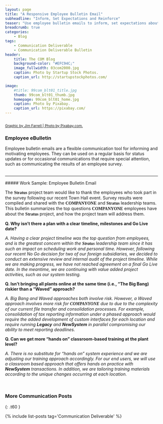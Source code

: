 ```yaml
---
layout: page
title: "A Responsive Employee Bulletin Email"
subheadline: "Inform, Set Expectations and Reinforce"
teaser: "Use employee bulletin emails to inform, set expectations about involvement and reinforce key messages."
breadcrumb: true
categories:
    - Blog
tags:
    - Communication Deliverable
    - Communication Deliverable Bulletin
header:
    title: The COM Blog
    background-color: "#EFC94C;"
    image_fullwidth: 03com2000.jpg
    caption: Photo by Startup Stock Photos.
    caption_url: http://startupstockphotos.com/

image:
    #title: 99com_blt01_title.jpg
    thumb: 99com_blt01_thumb.jpg
    homepage: 99com_blt01_home.jpg
    caption: Photo by Pixabay.
    caption_url: https://pixabay.com/
---
```


<div class="row" >
  <div class="medium-12 columns t30">
    <strong class="show-for-small-only"><img src="{{ site.urlimg }}99com_blt01_widget.jpg" alt=""></strong>
    <strong class="show-for-medium-up"><img src="{{ site.urlimg }}99com_blt01_title.jpg" alt=""></strong>
  </div>
</div>
<p><a href="https://pixabay.com/"><small>Graphic by Jim Farrell | Photo by Pixabay.com.</small></a></p>

### Employee eBulletin
Employee bulletin emails are a flexible communication tool for informing and motivating employees. They can be used on a regular basis for status updates or for occasional communications that require special attention, such as communicating the results of an employee survey.   
<br>
<hr>
##### Work Sample: Employee Bulletin Email
<br>
<div class="row" >
  <div class="medium-12 columns t30">
    <strong class="show-for-small-only"><img src="{{ site.urlimg }}99com_blt01_email_sm.jpg" alt=""></strong>
    <strong class="show-for-medium-up"><img src="{{ site.urlimg }}99com_blt01_email_lg.jpg" alt=""></strong>
  </div>
</div>
<p></p>
<p>The <span style="font-family: Times; font-weight: bold">Stratus</span> project team would like to thank the employees who took part in the survey following our recent Town Hall event. Survey results were compiled and shared with the <span style="font-family: Times; font-weight: bold">COMPANYONE</span> and <span style="font-family: Times; font-weight: bold">Stratus</span> leadership teams. This bulletin summarizes the top questions <span style="font-family: Times; font-weight: bold">COMPANYONE</span> employees have about the <span style="font-family: Times; font-weight: bold">Stratus</span> project, and how the project team will address them.</p>

<p style="margin:0;"><b>Q. Why isn’t there a plan with a clear timeline, milestones and Go Live date?</b></p>
<p><i>A. Having a clear project timeline was the top question from employees, and is the greatest concern within the <span style="font-family: Times; font-weight: bold">Stratus</span> leadership team since it has such an impact on scheduling work and personal time. However, following our recent No Go decision for two of our foreign subsidiaries, we decided to conduct an extensive review and internal audit of the project timeline. While we are making progress, we have not reached agreement on a final Go Live date. In the meantime, we are continuing with value added project activities, such as our system testing.</i></p>

<p style="margin:0;"><b>Q. Isn’t bringing all plants online at the same time (i.e., “The Big Bang) riskier than a “Waved” approach?</b></p>
<p><i>A. Big Bang and Waved approaches both involve risk. However, a Waved approach involves more risk for <span style="font-family: Times; font-weight: bold">COMPANYONE</span> due to due to the complexity of our current file transfer and consolidation processes. For example, consolidation of tax reporting information under a phased approach would require the added development of custom interfaces for each location and require running <b>Legacy</b> and <b>NewSystem</b> in parallel compromising our ability to meet reporting deadlines.</i></p>

<p style="margin:0;"><b>Q. Can we get more “hands on” classroom-based training at the plant level?</b></p>
<p><i>A. There is no substitute for “hands on” system experience and we are adjusting our training approach accordingly. For our end users, we will use a classroom based approach that offers hands on practice with <b>NewSystem</b> transactions. In addition, we are tailoring training materials according to the unique changes occurring at each location.</i></p>


<br>


### More Communication Posts
{: .t60 }

{% include list-posts tag='Communication Deliverable' %}
